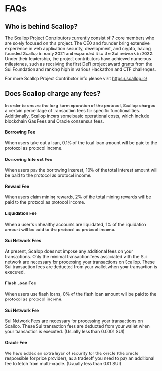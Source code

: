 # FAQs

## Who is behind Scallop?

The Scallop Project Contributors currently consist of 7 core members who are solely focused on this project. The CEO and founder bring extensive experience in web application security, development, and crypto, having founded Scallop in early 2021 and expanded it to the Sui network in 2022. Under their leadership, the project contributors have achieved numerous milestones, such as receiving the first DeFi project award grants from the Sui Foundation and ranking high in various Hackathon and CTF challenges.

For more Scallop Project Contributor info please visit​ https://scallop.io/

## Does Scallop charge any fees?

In order to ensure the long-term operation of the protocol, Scallop charges a certain percentage of transaction fees for specific functionalities. Additionally, Scallop incurs some basic operational costs, which include blockchain Gas Fees and Oracle consensus fees.

#### Borrowing Fee

When users take out a loan, 0.1% of the total loan amount will be paid to the protocol as protocol income.

#### Borrowing Interest Fee

When users pay the borrowing interest, 10% of the total interest amount will be paid to the protocol as protocol income.

#### Reward Fee

When users claim mining rewards, 2% of the total mining rewards will be paid to the protocol as protocol income.

#### Liquidation Fee

When a user's unhealthy accounts are liquidated, 1% of the liquidation amount will be paid to the protocol as protocol income.

#### Sui Network Fees

At present, Scallop does not impose any additional fees on your transactions. Only the minimal transaction fees associated with the Sui network are necessary for processing your transactions on Scallop. These Sui transaction fees are deducted from your wallet when your transaction is executed.&#x20;

#### Flash Loan Fee

When users use flash loans, 0% of the flash loan amount will be paid to the protocol as protocol income.

#### Sui Network Fee

Sui Network Fees are necessary for processing your transactions on Scallop. These Sui transaction fees are deducted from your wallet when your transaction is executed. (Usually less than 0.0001 SUI)

#### Oracle Fee

We have added an extra layer of security for the oracle (the oracle responsible for price provider), as a tradeoff you need to pay an additional fee to fetch from multi-oracle. (Usually less than 0.01 SUI)
